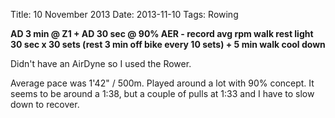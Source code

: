 Title: 10 November 2013
Date: 2013-11-10
Tags: Rowing

**AD 3 min @ Z1
+
AD 30 sec @ 90% AER - record avg rpm
walk rest light 30 sec x 30 sets
(rest 3 min off bike every 10 sets)
+
5 min walk cool down**

Didn't have an AirDyne so I used the Rower.

Average pace was 1'42" / 500m.  Played around a lot with 90% concept.  It seems to be around a 1:38, but a couple of pulls at 1:33 and I have to slow down to recover.

